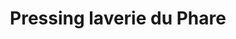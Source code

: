 ---
title: "Pressing laverie du Phare"
url: /capbreton/pressing-laverie-du-phare/
shop: blanchisserie
---
